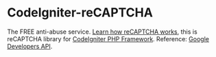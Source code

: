 # CodeIgniter-reCAPTCHA

The FREE anti-abuse service. [Learn how reCAPTCHA works][1], this is reCAPTCHA library for [CodeIgniter PHP Framework][2]. Reference: [Google Developers API][3].

[1]: https://www.google.com/recaptcha/intro/index.html
[2]: http://www.codeigniter.com/
[3]: https://developers.google.com/recaptcha/
